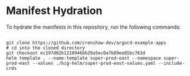 
# Manifest Hydration

To hydrate the manifests in this repository, run the following commands:

```shell

git clone https://github.com/crenshaw-dev/argocd-example-apps
# cd into the cloned directory
git checkout ec197d02b1210946bb29a5ec0a7b89ee85bc763d
helm template . --name-template super-prod-east --namespace super-prod-east --values ./big-helm/super-prod-east-values.yaml --include-crds
```